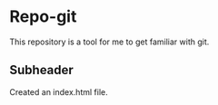 # Repo-git

This repository is a tool for me to get familiar with git.

## Subheader

Created an index.html file.
